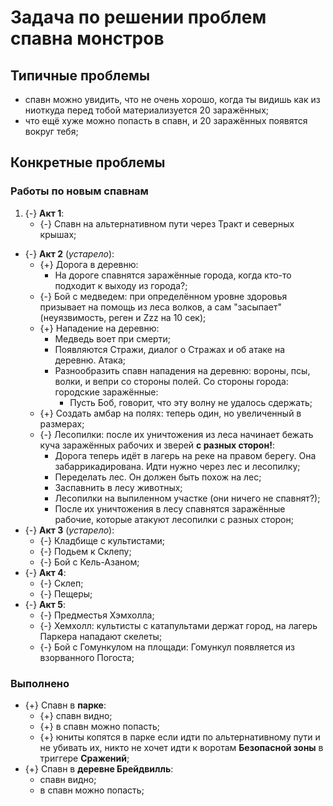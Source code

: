 # Задача по решении проблем спавна монстров

## Типичные проблемы

* спавн можно увидить, что не очень хорошо, когда ты видишь как из ниоткуда перед тобой материализуется 20 заражённых;
* что ещё хуже можно попасть в спавн, и 20 заражённых появятся вокруг тебя;

## Конкретные проблемы

### Работы по новым спавнам

1. {-} **Акт 1**:
   * {-} Спавн на альтернативном пути через Тракт и северных крышах;
* {-} **Акт 2** (*устарело*):
   * {+} Дорога в деревню:
      * На дороге спавнятся заражённые города, когда кто-то подходит к выходу из города?;
   * {-} Бой с медведем: при определённом уровне здоровья призывает на помощь из леса волков, а сам "засыпает" (неуязвимость, реген и Zzz на 10 сек);
   * {+} Нападение на деревню:
      * Медведь воет при смерти;
      * Появляются Стражи, диалог о Стражах и об атаке на деревню. Атака;
      * Разнообразить спавн нападения на деревню: вороны, псы, волки, и вепри со стороны полей. Со стороны города: городские заражённые:
         * Пусть Боб, говорит, что эту волну не удалось сдержать;
   * {+} Создать амбар на полях: теперь один, но увеличенный в размерах;
   * {-} Лесопилки: после их уничтожения из леса начинает бежать куча заражённых рабочих и зверей **с разных сторон!**:
      * Дорога теперь идёт в лагерь на реке на правом берегу. Она забаррикадирована. Идти нужно через лес и лесопилку;
      * Переделать лес. Он должен быть похож на лес;
      * Заспавнить в лесу животных;
      * Лесопилки на выпиленном участке (они ничего не спавнят?);
      * После их уничтожения в лесу спавнятся заражённые рабочие, которые атакуют лесопилки с разных сторон;
* {-} **Акт 3** (*устарело*):
   * {-} Кладбище с культистами;
   * {-} Подьем к Склепу;
   * {-} Бой с Кель-Азаном;
* {-} **Акт 4**:
   * {-} Склеп;
   * {-} Пещеры;
* {-} **Акт 5**:
   * {-} Предместья Хэмхолла;
   * {-} Хемхолл: культисты с катапультами держат город, на лагерь Паркера нападают скелеты;
   * {-} Бой с Гомункулом на площади: Гомункул появляется из взорванного Погоста;

### Выполнено

* {+} Спавн в **парке**:
   * {+} спавн видно;
   * {+} в спавн можно попасть;
   * {+} юниты копятся в парке если идти по альтернативному пути и не убивать их, никто не хочет идти к воротам **Безопасной зоны** в триггере **Сражений**;
* {+} Спавн в **деревне Брейдвилль**:
   * спавн видно;
   * в спавн можно попасть;